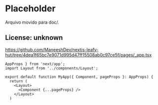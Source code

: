 # Placeholder
Arquivo movido para doc/.

## License: unknown
https://github.com/ManeeshDev/nextjs-leafy-hut/tree/4dea1f65bc7e9071d995d47ff15508ab0c97ce5f/pages/_app.tsx

```
AppProps } from 'next/app';
import Layout from '../components/Layout';

export default function MyApp({ Component, pageProps }: AppProps) {
  return (
    <Layout>
      <Component {...pageProps} />
    </Layout>
  )
```
